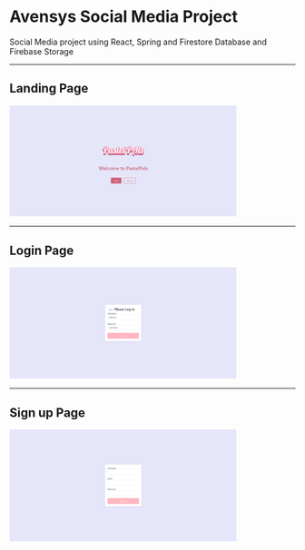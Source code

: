 # Avensys Social Media Project
Social Media project using React, Spring and Firestore Database and Firebase Storage

---

## Landing Page
<img src="https://github.com/Joe-Zhou-Yubin/AvensysSocialMedia/raw/main/screenshots/Landing_Page.png" alt="Landing Page Screenshot" width="400">

---

## Login Page
<img src="https://github.com/Joe-Zhou-Yubin/AvensysSocialMedia/raw/main/screenshots/Login_Page.png" alt="Login Page Screenshot" width="400">

---

## Sign up Page
<img src="https://github.com/Joe-Zhou-Yubin/AvensysSocialMedia/raw/main/screenshots/Signup_Page.png" alt="Sign up Page Screenshot" width="400">
